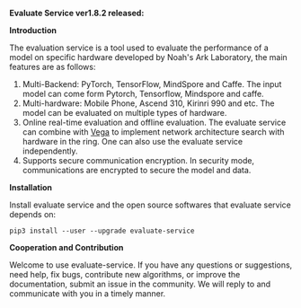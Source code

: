 **Evaluate Service ver1.8.2 released:**

**Introduction**

The evaluation service is a tool used to evaluate the performance of a 
model on specific hardware  developed by Noah's Ark Laboratory, the main features are as follows:
1. Multi-Backend: PyTorch, TensorFlow, MindSpore and Caffe. The input model can come form Pytorch, Tensorflow,
Mindspore and caffe.
2. Multi-hardware: Mobile Phone, Ascend 310, Kirinri 990 and etc. The model can be evaluated on multiple types of hardware.
3. Online real-time evaluation and offline evaluation. The evaluate service can combine with [Vega](https://github.com/huawei-noah/vega)
to implement network architecture search with hardware in the ring. One can also use the evaluate service independently.
4. Supports secure communication encryption. In security mode, communications are encrypted to secure the model and data.

**Installation**

Install evaluate service and the open source softwares that evaluate service depends on:

`pip3 install --user --upgrade evaluate-service`

**Cooperation and Contribution**

Welcome to use evaluate-service. If you have any questions or suggestions, need help, fix bugs, contribute new algorithms, 
or improve the documentation, submit an issue in the community. We will reply to and communicate with you in a timely manner.  
